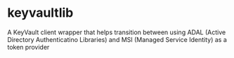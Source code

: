 # keyvaultlib
A KeyVault client wrapper that helps transition between using ADAL (Active Directory Authenticatino Libraries) and MSI (Managed Service Identity) as a token provider
